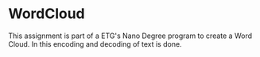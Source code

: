 # WordCloud
This assignment is part of a ETG's Nano Degree program to create a Word Cloud. In this encoding and decoding of text is done.
